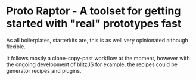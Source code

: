 # Proto Raptor - A toolset for getting started with "real" prototypes fast

As all boilerplates, starterkits are, this is as well very opinionated although flexible.

It follows mostly a clone-copy-past workflow at the moment, however with the ongoing development of blitzJS for example, the recipes could be generator recipes and plugins.
